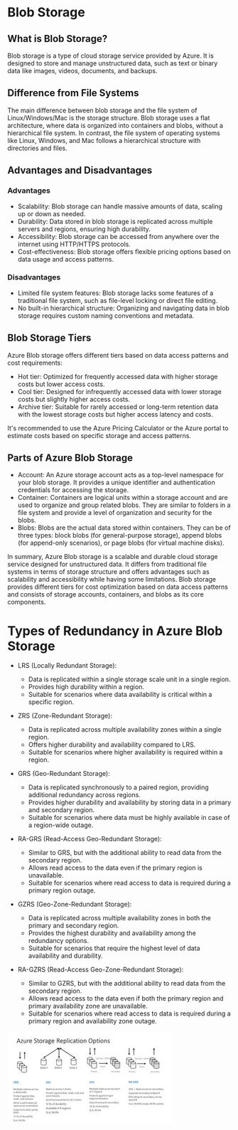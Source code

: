 # Blob Storage

## What is Blob Storage?
Blob storage is a type of cloud storage service provided by Azure. It is designed to store and manage unstructured data, such as text or binary data like images, videos, documents, and backups.

## Difference from File Systems
The main difference between blob storage and the file system of Linux/Windows/Mac is the storage structure. Blob storage uses a flat architecture, where data is organized into containers and blobs, without a hierarchical file system. In contrast, the file system of operating systems like Linux, Windows, and Mac follows a hierarchical structure with directories and files.

## Advantages and Disadvantages
### Advantages
- Scalability: Blob storage can handle massive amounts of data, scaling up or down as needed.
- Durability: Data stored in blob storage is replicated across multiple servers and regions, ensuring high durability.
- Accessibility: Blob storage can be accessed from anywhere over the internet using HTTP/HTTPS protocols.
- Cost-effectiveness: Blob storage offers flexible pricing options based on data usage and access patterns.

### Disadvantages
- Limited file system features: Blob storage lacks some features of a traditional file system, such as file-level locking or direct file editing.
- No built-in hierarchical structure: Organizing and navigating data in blob storage requires custom naming conventions and metadata.

## Blob Storage Tiers
Azure Blob storage offers different tiers based on data access patterns and cost requirements:
- Hot tier: Optimized for frequently accessed data with higher storage costs but lower access costs.
- Cool tier: Designed for infrequently accessed data with lower storage costs but slightly higher access costs.
- Archive tier: Suitable for rarely accessed or long-term retention data with the lowest storage costs but higher access latency and costs.

It's recommended to use the Azure Pricing Calculator or the Azure portal to estimate costs based on specific storage and access patterns.

## Parts of Azure Blob Storage
- Account: An Azure storage account acts as a top-level namespace for your blob storage. It provides a unique identifier and authentication credentials for accessing the storage.
- Container: Containers are logical units within a storage account and are used to organize and group related blobs. They are similar to folders in a file system and provide a level of organization and security for the blobs.
- Blobs: Blobs are the actual data stored within containers. They can be of three types: block blobs (for general-purpose storage), append blobs (for append-only scenarios), or page blobs (for virtual machine disks).

In summary, Azure Blob storage is a scalable and durable cloud storage service designed for unstructured data. It differs from traditional file systems in terms of storage structure and offers advantages such as scalability and accessibility while having some limitations. Blob storage provides different tiers for cost optimization based on data access patterns and consists of storage accounts, containers, and blobs as its core components.

# Types of Redundancy in Azure Blob Storage

- LRS (Locally Redundant Storage):
  - Data is replicated within a single storage scale unit in a single region.
  - Provides high durability within a region.
  - Suitable for scenarios where data availability is critical within a specific region.

- ZRS (Zone-Redundant Storage):
  - Data is replicated across multiple availability zones within a single region.
  - Offers higher durability and availability compared to LRS.
  - Suitable for scenarios where higher availability is required within a region.

- GRS (Geo-Redundant Storage):
  - Data is replicated synchronously to a paired region, providing additional redundancy across regions.
  - Provides higher durability and availability by storing data in a primary and secondary region.
  - Suitable for scenarios where data must be highly available in case of a region-wide outage.

- RA-GRS (Read-Access Geo-Redundant Storage):
  - Similar to GRS, but with the additional ability to read data from the secondary region.
  - Allows read access to the data even if the primary region is unavailable.
  - Suitable for scenarios where read access to data is required during a primary region outage.

- GZRS (Geo-Zone-Redundant Storage):
  - Data is replicated across multiple availability zones in both the primary and secondary region.
  - Provides the highest durability and availability among the redundancy options.
  - Suitable for scenarios that require the highest level of data availability and durability.

- RA-GZRS (Read-Access Geo-Zone-Redundant Storage):
  - Similar to GZRS, but with the additional ability to read data from the secondary region.
  - Allows read access to the data even if both the primary region and primary availability zone are unavailable.
  - Suitable for scenarios where read access to data is required during a primary region and availability zone outage.

  
![Alt Text](./blob_storage.jpg)